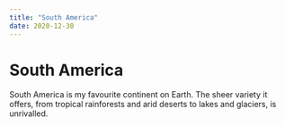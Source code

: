 ```yaml
---
title: "South America"
date: 2020-12-30
---
```

# South America

South America is my favourite continent on Earth. The sheer variety it offers, from tropical rainforests and arid deserts to lakes and glaciers, is unrivalled.
